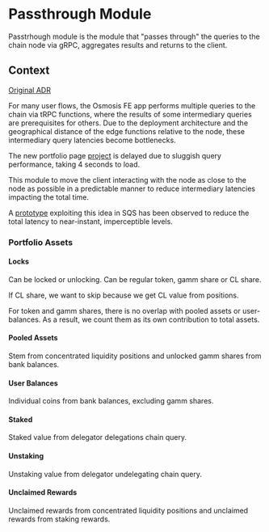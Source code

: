 # Passthrough Module

Passtrhough module is the module that "passes through" the queries to the chain node via gRPC, aggregates results and returns to the client.

## Context

[Original ADR](https://www.notion.so/osmosiszone/ADR-014-Minimize-Latency-for-Geo-Distributed-Queries-a9d85415867941daa3436d3070a2a9b1)

For many user flows, the Osmosis FE app performs multiple queries to the chain via tRPC functions, where the results of some intermediary queries are prerequisites for others. Due to the deployment architecture and the geographical distance of the edge functions relative to the node, these intermediary query latencies become bottlenecks.

The new portfolio page [project](https://linear.app/osmosis/project/portfolio-page-01d03bea26cd) is delayed due to sluggish query performance, taking 4 seconds to load.

This module to move the client interacting with the node as close to the node as possible in a predictable manner to reduce intermediary latencies impacting the total time.

A [prototype](https://github.com/osmosis-labs/sqs/pull/291) exploiting this idea in SQS has been observed to reduce the total latency to near-instant, imperceptible levels.

### Portfolio Assets

#### Locks

Can be locked or unlocking. Can be regular token, gamm share or CL share.

If CL share, we want to skip because we get CL value from positions.

For token and gamm shares, there is no overlap with pooled assets or user-balances. As a result,
we count them as its own contribution to total assets.

#### Pooled Assets

Stem from concentrated liquidity positions and unlocked gamm shares from bank balances.

#### User Balances

Individual coins from bank balances, excluding gamm shares.

#### Staked

Staked value from delegator delegations chain query.

#### Unstaking

Unstaking value from delegator undelegating chain query.

#### Unclaimed Rewards

Unclaimed rewards from concentrated liquidity positions and unclaimed rewards from staking rewards.
